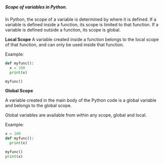 ##### Scope of variables in Python.

In Python, the scope of a variable is determined by where it is defined. If a variable is
defined inside a function, its scope is limited to that function. If a variable is defined
outside a function, its scope is global.

**Local Scope**
A variable created inside a function belongs to the local scope of that function, and can only be used inside that function.

Example:
```python
def myfunc():
  x = 100
  print(x)

myfunc()
```

**Global Scope**

A variable created in the main body of the Python code is a global variable and belongs to the global scope.

Global variables are available from within any scope, global and local.

Example:
```python
x = 100
def myfunc():
  print(x)

myfunc()
print(x)
```